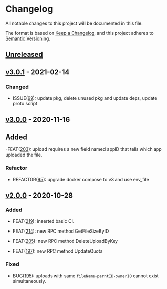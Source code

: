 # Changelog

All notable changes to this project will be documented in this file.

The format is based on [Keep a Changelog](https://keepachangelog.com/en/1.0.0/),
and this project adheres to [Semantic Versioning](https://semver.org/spec/v2.0.0.html).

## [Unreleased]

## [v3.0.1] - 2021-02-14

### Changed
- ISSUE([99](https://github.com/meateam/drive-project/issues/99)): update pkg, delete unused pkg and update deps, update proto script

## [v3.0.0] - 2020-11-16

## Added

-FEAT([203](https://github.com/meateam/file-service/issues/203)): upload requires a new field named appID that tells which app uploaded the file.

### Refactor

- REFACTOR([95](https://github.com/meateam/drive-project/issues/96)): upgrade docker compose to v3 and use env_file

## [v2.0.0] - 2020-10-28

### Added

- FEAT([219](https://github.com/meateam/file-service/pull/219)): inserted basic CI.

- FEAT([214](https://github.com/meateam/file-service/pull/214/files)): new RPC method GetFileSizeByID

- FEAT([205](https://github.com/meateam/file-service/pull/205/files)): new RPC method DeleteUploadByKey

- FEAT([197](https://github.com/meateam/file-service/pull/197/files)): new RPC method UpdateQuota

### Fixed

- BUG([195](https://github.com/meateam/file-service/issues/195)): uploads with same `fileName-parntID-ownerID` cannot exist simultaneously.

[unreleased]: https://github.com/meateam/file-service/compare/master...develop
[v2.0.0]: https://github.com/meateam/file-service/compare/v1.3...v2.0.0
[v3.0.0]: https://github.com/meateam/file-service/compare/v2.0.0...v3.0.0
[v3.0.1]: https://github.com/meateam/file-service/compare/v3.0.0...v3.0.1

